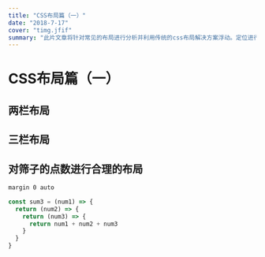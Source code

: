 ```yaml
---
title: "CSS布局篇（一）"
date: "2018-7-17"
cover: "timg.jfif"
summary: "此片文章将针对常见的布局进行分析并利用传统的css布局解决方案浮动。定位进行实践"
---
```


# CSS布局篇（一）

## 两栏布局

## 三栏布局


## 对筛子的点数进行合理的布局
```css
margin 0 auto
```
```javascript
const sum3 = (num1) => {
  return (num2) => {
    return (num3) => {
      return num1 + num2 + num3
    }
  }
}
```
